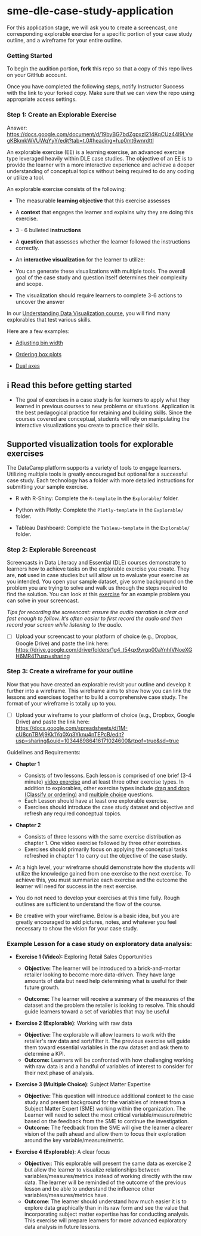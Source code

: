 
# sme-dle-case-study-application

For this application stage, we will ask you to create a screencast, one corresponding explorable exercise for a specific portion of your case study outline, and a wireframe for your entire outline.

  

### Getting Started

  

To begin the audition portion, **fork** this repo so that a copy of this repo lives on your GitHub account.

  

Once you have completed the following steps, notify Instructor Success with the link to your forked copy. Make sure that we can view the repo using appropriate access settings.

  
  
  

### Step 1: Create an Explorable Exercise

  Answer: https://docs.google.com/document/d/19byBG7bdZgpxzI214KqCUz44l9LVwgKBkmkWVUWqYyY/edit?tab=t.0#heading=h.p0mt6wnrdttl

An explorable exercise (EE) is a learning exercise, an advanced exercise type leveraged heavily within DLE case studies. The objective of an EE is to provide the learner with a more interactive experience and achieve a deeper understanding of conceptual topics without being required to do any coding or utilize a tool.

  

An explorable exercise consists of the following:

  

- The measurable **learning objective** that this exercise assesses

- A **context** that engages the learner and explains why they are doing this exercise.

- 3 - 6 bulleted **instructions**

- A **question** that assesses whether the learner followed the instructions correctly.

- An **interactive visualization** for the learner to utilize:

- You can generate these visualizations with multiple tools. The overall goal of the case study and question itself determines their complexity and scope.

- The visualization should require learners to complete 3-6 actions to uncover the answer

  
  

In our [Understanding Data Visualization course](https://app.datacamp.com/learn/courses/understanding-data-visualization), you will find many explorables that test various skills.

  

Here are a few examples:

- [Adjusting bin width](https://campus.datacamp.com/courses/understanding-data-visualization/visualizing-distributions?ex=6)

- [Ordering box plots](https://campus.datacamp.com/courses/understanding-data-visualization/visualizing-distributions?ex=9)

- [Dual axes](https://campus.datacamp.com/courses/understanding-data-visualization/99-problems-but-a-plot-aint-one-of-them?ex=6)

  
  

## :information_source: Read this before getting started

- The goal of exercises in a case study is for learners to apply what they learned in previous courses to new problems or situations. Application is the best pedagogical practice for retaining and building skills. Since the courses covered are conceptual, students will rely on manipulating the interactive visualizations you create to practice their skills.

  

## Supported visualization tools for explorable exercises

The DataCamp platform supports a variety of tools to engage learners. Utilizing multiple tools is greatly encouraged but optional for a successful case study. Each technology has a folder with more detailed instructions for submitting your sample exercise.

- R with R-Shiny: Complete the `R-template` in the `Explorable/` folder.

- Python with Plotly: Complete the `Plotly-template` in the `Explorable/` folder.

- Tableau Dashboard: Complete the `Tableau-template` in the `Explorable/` folder.

  
  
  
  
  

### Step 2: Explorable Screencast

  

Screencasts in Data Literacy and Essential (DLE) courses demonstrate to learners how to achieve tasks on the explorable exercise you create. They are, **not** used in case studies but will allow us to evaluate your exercise as you intended. You open your sample dataset, give some background on the problem you are trying to solve and walk us through the steps required to find the solution. You can look at this [exercise](https://campus.datacamp.com/courses/case-study-analyzing-customer-churn-in-tableau/exploratory-analysis-1?ex=4) for an example problem you can solve in your screencast.

*Tips for recording the screencast: ensure the audio narration is clear and fast enough to follow. It’s often easier to first record the audio and then record your screen while listening to the audio.*

  

- [ ] Upload your screencast to your platform of choice (e.g., Dropbox, Google Drive) and paste the link here: https://drive.google.com/drive/folders/1g4_t54qx9yrgp00aYnhIVNoeXGH6MR41?usp=sharing

  
  
  
  

### Step 3: Create a wireframe for your outline

  

Now that you have created an explorable revisit your outline and develop it further into a wireframe. This wireframe aims to show how you can link the lessons and exercises together to build a comprehensive case study. The format of your wireframe is totally up to you. 

  

- [ ] Upload your wireframe to your platform of choice (e.g., Dropbox, Google Drive) and paste the link here: 
https://docs.google.com/spreadsheets/d/1M-cU8cnTBMj9Kk1Yq0Xq3Yknu4nTEPcB/edit?usp=sharing&ouid=103448986416171024600&rtpof=true&sd=true


  
  

Guidelines and Requirements:

- **Chapter 1**
	- Consists of two lessons. Each lesson is comprised of one brief (3-4 minute) [video exercise](https://instructor-support.datacamp.com/en/articles/2375511-course-video-exercises) and at least three other exercise types. In addition to explorables, other exercise types include [drag and drop (Classify or ordering)](https://instructor-support.datacamp.com/en/articles/3039539-course-drag-and-drop-exercises) and [multiple choice](https://instructor-support.datacamp.com/en/articles/2375516-course-multiple-choice-exercises) questions. 
	- Each Lesson should have at least one explorable exercise. 
	- Exercises should introduce the case study dataset and objective and refresh any required conceptual topics.
	

- **Chapter 2**
	-  Consists of three lessons with the same exercise distribution as chapter 1. One video exercise followed by three other exercises.
	- Exercises should primarily focus on applying the conceptual tasks refreshed in chapter 1 to carry out the objective of the case study.

- At a high level, your wireframe should demonstrate how the students will utilize the knowledge gained from one exercise to the next exercise. To achieve this, you must summarize each exercise and the outcome the learner will need for success in the next exercise.

- You do not need to develop your exercises at this time fully. Rough outlines are sufficient to understand the flow of the course.

- Be creative with your wireframe. Below is a basic idea, but you are greatly encouraged to add pictures, notes, and whatever you feel necessary to show the vision for your case study.

### **Example Lesson for a case study on exploratory data analysis:**

- **Exercise 1 (Video):** Exploring Retail Sales Opportunities
	- **Objective:** The learner will be introduced to a brick-and-mortar retailer looking to become more data-driven. They have large amounts of data but need help determining what is useful for their future growth. 
	
	- **Outcome:** The learner will receive a summary of the measures of the dataset and the problem the retailer is looking to resolve. This should guide learners toward a set of variables that may be useful 

- **Exercise 2 (Explorable)**: Working with raw data
	- **Objective:** The explorable will allow learners to work with the retailer's raw data and sort/filter it. The previous exercise will guide them toward essential variables in the raw dataset and ask them to determine a KPI. 
	- **Outcome:** Learners will be confronted with how challenging working with raw data is and a handful of variables of interest to consider for their next phase of analysis.
- **Exercise 3 (Multiple Choice)**: Subject Matter Expertise
	- **Objective:** This question will introduce additional context to the case study and present background for the variables of interest from a Subject Matter Expert (SME) working within the organization. The Learner will need to select the most critical variable/measure/metric based on the feedback from the SME to continue the investigation.
	- **Outcome:** The feedback from the SME will give the learner a clearer vision of the path ahead and allow them to focus their exploration around the key variable/measure/metric.
- **Exercise 4 (Explorable)**: A clear focus
	- **Objective:**: This explorable will present the same data as exercise 2 but allow the learner to visualize relationships between variables/measures/metrics instead of working directly with the raw data. The learner will be reminded of the outcome of the previous lesson and be able to understand the influence other variables/measures/metrics have.
	- **Outcome**: The learner should understand how much easier it is to explore data graphically than in its raw form and see the value that incorporating subject matter expertise has for conducting analysis. This exercise will prepare learners for more advanced exploratory data analysis in future lessons.

  



